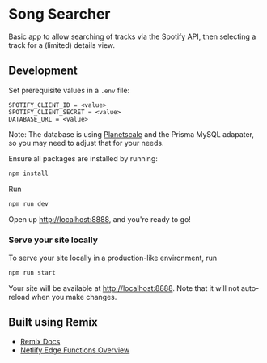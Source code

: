 # Song Searcher

Basic app to allow searching of tracks via the Spotify API, then selecting a track for a (limited) details view.

## Development

Set prerequisite values in a `.env` file:

```text
SPOTIFY_CLIENT_ID = <value>
SPOTIFY_CLIENT_SECRET = <value>
DATABASE_URL = <value>
```

Note: The database is using [Planetscale](https://planetscale.com/) and the Prisma MySQL adapater, so you may need to adjust that for your needs.

Ensure all packages are installed by running:

```sh
npm install
```

Run

```sh
npm run dev
```

Open up [http://localhost:8888](http://localhost:8888), and you're ready to go!

### Serve your site locally

To serve your site locally in a production-like environment, run

```sh
npm run start
```

Your site will be available at [http://localhost:8888](http://localhost:8888). Note that it will not auto-reload when you make changes.

## Built using Remix

- [Remix Docs](https://remix.run/docs)
- [Netlify Edge Functions Overview](https://docs.netlify.com/edge-functions/overview/)
